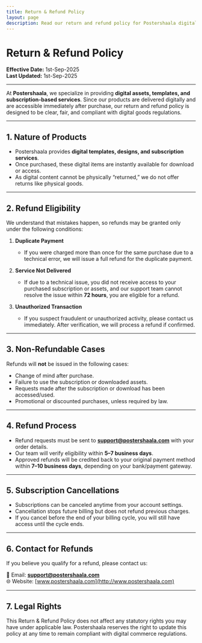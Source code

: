 ```yaml
---
title: Return & Refund Policy
layout: page
description: Read our return and refund policy for Postershaala digital subscriptions and services.
---
```


# Return & Refund Policy

**Effective Date:** 1st-Sep-2025  
**Last Updated:** 1st-Sep-2025  

--- 

At **Postershaala**, we specialize in providing **digital assets, templates, and subscription-based services**. Since our products are delivered digitally and are accessible immediately after purchase, our return and refund policy is designed to be clear, fair, and compliant with digital goods regulations.  

---

## 1. Nature of Products
- Postershaala provides **digital templates, designs, and subscription services**.  
- Once purchased, these digital items are instantly available for download or access.  
- As digital content cannot be physically “returned,” we do not offer returns like physical goods.  

---

## 2. Refund Eligibility
We understand that mistakes happen, so refunds may be granted only under the following conditions:  

1. **Duplicate Payment**  
   - If you were charged more than once for the same purchase due to a technical error, we will issue a full refund for the duplicate payment.  

2. **Service Not Delivered**  
   - If due to a technical issue, you did not receive access to your purchased subscription or assets, and our support team cannot resolve the issue within **72 hours**, you are eligible for a refund.  

3. **Unauthorized Transaction**  
   - If you suspect fraudulent or unauthorized activity, please contact us immediately. After verification, we will process a refund if confirmed.  

---

## 3. Non-Refundable Cases
Refunds will **not** be issued in the following cases:  
- Change of mind after purchase.  
- Failure to use the subscription or downloaded assets.  
- Requests made after the subscription or download has been accessed/used.  
- Promotional or discounted purchases, unless required by law.  

---

## 4. Refund Process
- Refund requests must be sent to **support@postershaala.com** with your order details.  
- Our team will verify eligibility within **5–7 business days**.  
- Approved refunds will be credited back to your original payment method within **7–10 business days**, depending on your bank/payment gateway.  

---

## 5. Subscription Cancellations
- Subscriptions can be canceled anytime from your account settings.  
- Cancellation stops future billing but does not refund previous charges.  
- If you cancel before the end of your billing cycle, you will still have access until the cycle ends.  

---

## 6. Contact for Refunds
If you believe you qualify for a refund, please contact us:  

📧 Email: **support@postershaala.com**  
🌐 Website: [www.postershaala.com](http://www.postershaala.com)  

---

## 7. Legal Rights
This Return & Refund Policy does not affect any statutory rights you may have under applicable law. Postershaala reserves the right to update this policy at any time to remain compliant with digital commerce regulations.  
